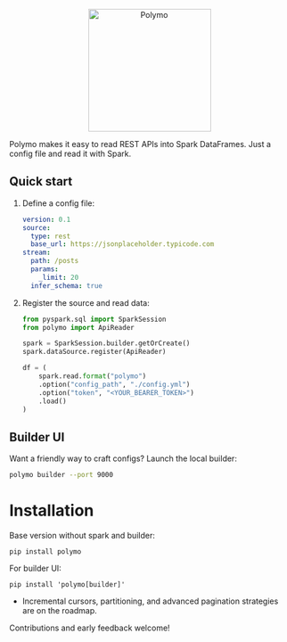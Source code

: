 <p align="center">
  <img src="builder-ui/public/logo.png" alt="Polymo" width="220">
</p>

Polymo makes it easy to read REST APIs into Spark DataFrames. 
Just a config file and read it with Spark.

## Quick start

1. Define a config file:

   ```yaml
   version: 0.1
   source:
     type: rest
     base_url: https://jsonplaceholder.typicode.com
   stream:
     path: /posts
     params:
       _limit: 20
     infer_schema: true
   ```

2. Register the source and read data:

   ```python
   from pyspark.sql import SparkSession
   from polymo import ApiReader 

   spark = SparkSession.builder.getOrCreate()
   spark.dataSource.register(ApiReader)

   df = (
       spark.read.format("polymo")
       .option("config_path", "./config.yml")
       .option("token", "<YOUR_BEARER_TOKEN>")  
       .load()
   )
   ```

## Builder UI

Want a friendly way to craft configs? Launch the local builder:

```bash
polymo builder --port 9000
```

# Installation
Base version without spark and builder:

`pip install polymo`

For builder UI:

`pip install 'polymo[builder]'` 

- Incremental cursors, partitioning, and advanced pagination strategies are on the roadmap.

Contributions and early feedback welcome!
